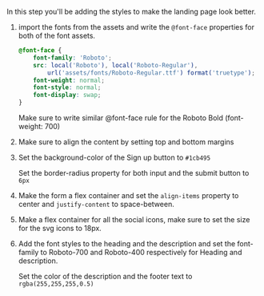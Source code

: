 In this step you'll be adding the styles to make the landing page look better. 

1. import the fonts from the assets and write the `@font-face` properties for both of the font assets. 

    ```css
    @font-face {
        font-family: 'Roboto';
        src: local('Roboto'), local('Roboto-Regular'),
            url('assets/fonts/Roboto-Regular.ttf') format('truetype');
        font-weight: normal;
        font-style: normal;
        font-display: swap;
    }
    ```

    Make sure to write similar @font-face rule for the Roboto Bold (font-weight: 700)

2. Make sure to align the content by setting top and bottom margins 

3. Set the background-color of the Sign up button to `#1cb495` 

    Set the border-radius property for both input and the submit button to `6px`

4. Make the form a flex container and set the `align-items` property to center and `justify-content` to space-between. 

5. Make a flex container for all the social icons, make sure to set the size for the svg icons to 18px. 

6. Add the font styles to the heading and the description and set the font-family to Roboto-700 and Roboto-400 respectively for Heading and description. 

    Set the color of the description and the footer text to `rgba(255,255,255,0.5)`



